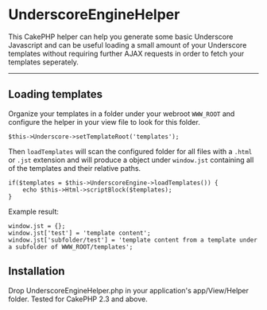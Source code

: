 UnderscoreEngineHelper
======================

This CakePHP helper can help you generate some basic Underscore Javascript and
can be useful loading a small amount of your Underscore templates without requiring
further AJAX requests in order to fetch your templates seperately.

----------

Loading templates
---------

Organize your templates in a folder under your webroot `WWW_ROOT` and configure the
helper in your view file to look for this folder.

```
$this->Underscore->setTemplateRoot('templates');
```

Then `loadTemplates` will scan the configured folder for all files with a `.html` or `.jst`
extension and will produce a object under `window.jst` containing all of the templates
and their relative paths.

```
if($templates = $this->UnderscoreEngine->loadTemplates()) {
	echo $this->Html->scriptBlock($templates);
}
```

Example result:

```
window.jst = {};
window.jst['test'] = 'template content';
window.jst['subfolder/test'] = 'template content from a template under a subfolder of WWW_ROOT/templates';
```


Installation
---------
Drop UnderscoreEngineHelper.php in your application's app/View/Helper folder.
Tested for CakePHP 2.3 and above.